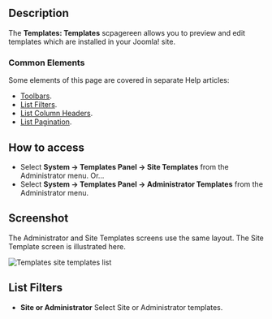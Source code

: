 <!-- Filename: Help4.x:Templates:_Templates / Display title: Templates: Templates -->

## Description

The **Templates: Templates** scpagereen allows you to preview and edit
templates which are installed in your Joomla! site.

### Common Elements

Some elements of this page are covered in separate Help articles:

* [Toolbars](jdocmanual?article=help/common-elements/toolbars).
* [List Filters](jdocmanual?article=help/common-elements/list-filters).
* [List Column Headers](jdocmanual?article=help/common-elements/list-column-headers).
* [List Pagination](jdocmanual?article=help/common-elements/list-pagination).

## How to access

- Select **System → Templates Panel → Site Templates** from the
  Administrator menu. Or...
- Select **System → Templates Panel → Administrator Templates**
  from the Administrator menu.

## Screenshot

The Administrator and Site Templates screens use the same layout. The
Site Template screen is illustrated here.

![Templates site templates list](../../../en/images/templates/templates-site-templates-list.png)

## List Filters

- **Site or Administrator** Select Site or Administrator templates.

